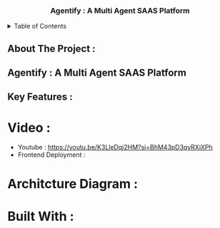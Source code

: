 <div align="center">
  <h3 align="center"> Agentify : A Multi Agent SAAS Platform </h3>
</div>
<details>
  <summary>Table of Contents</summary>
  <ol>
    <li>
      <a href="#about-the-project">About The Project</a>
      <ul>
        <li><a href="#built-with">Built With</a></li>
      </ul>
    </li>
  </ol>
</details>

## About The Project : 

## Agentify : A Multi Agent SAAS Platform


## Key Features :

# Video :
- Youtube : https://youtu.be/K3LleDqj2HM?si=BhM43pD3qyRXiXPh 
- Frontend Deployment : 

# Architcture Diagram : 

# Built With : 


